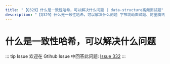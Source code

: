 ```yaml
---
title: "【Q329】什么是一致性哈希，可以解决什么问题 | data-structure高频面试题"
description: "【Q329】什么是一致性哈希，可以解决什么问题 字节跳动面试题、阿里腾讯面试题、美团小米面试题。"
---
```


# 什么是一致性哈希，可以解决什么问题

::: tip Issue
欢迎在 Gtihub Issue 中回答此问题: [Issue 332](https://github.com/shfshanyue/Daily-Question/issues/332)
:::
